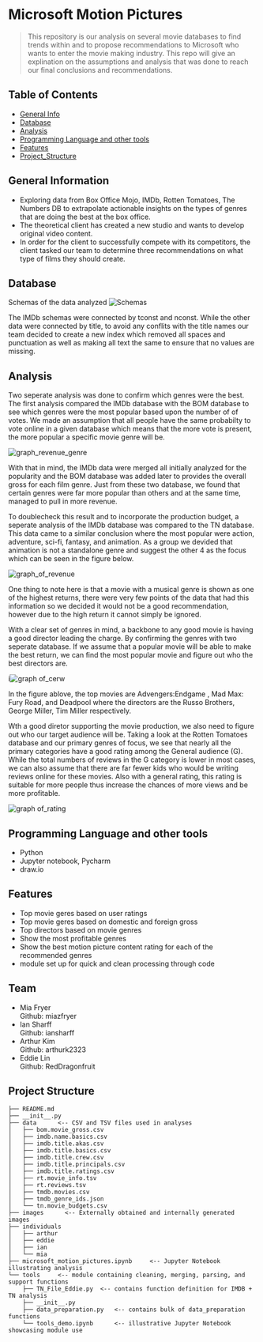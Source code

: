 # Microsoft Motion Pictures
>This repository is our analysis on several movie databases to find trends within and to propose recommendations to Microsoft who wants to enter the movie making industry. This repo will give an explination on the assumptions and analysis that was done to reach our final conclusions and recommendations.
>
>
## Table of Contents
* [General Info](#general-information)
* [Database](#database)
* [Analysis](#analysis)
* [Programming Language and other tools](#programming-language-and-other-tools)
* [Features](#features)
* [Project_Structure](#project-structure)

## General Information
- Exploring data from Box Office Mojo, IMDb, Rotten Tomatoes, The Numbers DB to extrapolate actionable insights on the types of genres that are doing the best at the box office.
- The theoretical client has created a new studio and wants to develop original video content. <br>
- In order for the client to successfully compete with its competitors, the client tasked our team to determine three recommendations on what type of films they should create.

## Database

Schemas of the data analyzed
![Schemas](./images/Project_Hollywood_Schemas_v2.png)

The IMDb schemas were connected by tconst and nconst. While the other data were connected by title, to avoid any conflits with the title names our team decided to create a new index which removed all spaces and punctuation as well as making all text the same to ensure that no values are missing.



## Analysis
Two seperate analysis was done to confirm which genres were the best. The first analysis compared the IMDb database with the BOM database to see which genres were the most popular based upon the number of of votes. We made an assumption that all people have the same probabilty to vote online in a given database which means that the more vote is present, the more popular a specific movie genre  will be.
  
  ![graph_revenue_genre](./images/highest_gross_revenue.png)

With that in mind, the IMDb data were merged all initially analyzed for the popularity and the BOM database was added later to provides the overall gross for each film genre. Just from these two database, we found that certain genres were far more popular than others and at the same time, managed to pull in more revenue.

To doublecheck this result and to incorporate the production budget, a seperate analysis of the IMDb database was compared to the TN database. This data came to a similar conclusion where the most popular were action, adventure, sci-fi, fantasy, and animation. As a group we devided that animation is not a standalone genre and suggest the other 4 as the focus which can be seen in the figure below.

![graph_of_revenue](./images/eddie.png)

One thing to note here is that a movie with a musical genre is shown as one of the highest returns, there were very few points of the data that had this information so we decided it would not be a good recommendation, however due to the high return it cannot simply be ignored.

With a clear set of genres in mind, a backbone to any good movie is having a good director leading the charge. By confirming the genres with two seperate database. If we assume that a popular movie will be able to make the best return, we can find the most popular movie and figure out who the best directors are.

i![graph of_cerw](./images/crew.png)
  
In the figure ablove, the top movies are Advengers:Endgame , Mad Max: Fury Road, and Deadpool where the directors are the Russo Brothers, George Miller, Tim Miller respectively.
    
Wth a good diretor supporting the movie production, we also need to figure out who our target audience will be. Taking a look at the Rotten Tomatoes database and our primary genres of focus, we see that nearly all the primary categories have a good rating among the General audience (G). While the total numbers of reviews in the G category is lower in most cases, we can also assume that there are far fewer kids who would be writing reviews online for these movies. Also with a general rating, this rating is suitable for more people thus increase the chances of more views and be more profitable.

![graph of_rating](./images/ian.png)


## Programming Language and other tools
- Python 
- Jupyter notebook, Pycharm
- draw.io

## Features
- Top movie geres based on user ratings
- Top movie geres based on domestic and foreign gross
- Top directors based on movie genres
- Show the most profitable genres
- Show the best motion picture content rating for each of the recommended genres
- module set up for quick and clean processing through code

## Team
- Mia Fryer <br>
    Github: miazfryer<br>
- Ian Sharff <br>
    Github: iansharff<br>
- Arthur Kim <br>
    Github: arthurk2323<br>
- Eddie Lin <br>
    Github: RedDragonfruit<br>

## Project Structure
```
├── README.md
├── __init__.py
├── data      <-- CSV and TSV files used in analyses
│   ├── bom.movie_gross.csv
│   ├── imdb.name.basics.csv
│   ├── imdb.title.akas.csv
│   ├── imdb.title.basics.csv
│   ├── imdb.title.crew.csv
│   ├── imdb.title.principals.csv
│   ├── imdb.title.ratings.csv
│   ├── rt.movie_info.tsv
│   ├── rt.reviews.tsv
│   ├── tmdb.movies.csv
│   ├── tmdb_genre_ids.json
│   └── tn.movie_budgets.csv
├── images      <-- Externally obtained and internally generated images
├── individuals
│   ├── arthur
│   ├── eddie
│   ├── ian
│   └── mia
├── microsoft_motion_pictures.ipynb     <-- Jupyter Notebook illustrating analysis
└── tools     <-- module containing cleaning, merging, parsing, and support functions
    ├── TN_File_Eddie.py  <-- contains function definition for IMDB + TN analysis
    ├── __init__.py
    ├── data_preparation.py   <-- contains bulk of data_preparation functions
    └── tools_demo.ipynb      <-- illustrative Jupyter Notebook showcasing module use
```
